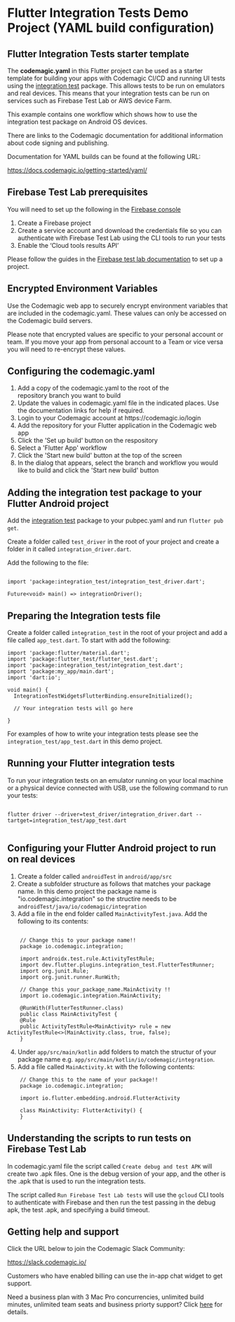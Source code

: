 # Flutter Integration Tests Demo Project (YAML build configuration)

## Flutter Integration Tests starter template 

The **codemagic.yaml** in this Flutter project can be used as a starter template for building your apps with Codemagic CI/CD and running UI tests using the [integration test](https://pub.dev/packages/integration_test) package. This allows tests to be run on emulators and real devices. This means that your integration tests can be run on services such as Firebase Test Lab or AWS device Farm. 

This example contains one workflow which shows how to use the integration test package on Android OS devices. 

There are links to the Codemagic documentation for additional information about code signing and publishing.

Documentation for YAML builds can be found at the following URL: 

https://docs.codemagic.io/getting-started/yaml/

## Firebase Test Lab prerequisites

You will need to set up the following in the [Firebase console](https://firebase.google.com/)

<ol>
<li>Create a Firebase project</li>
<li>Create a service account and download the credentials file so you can authenticate with Firebase Test Lab using the CLI tools to run your tests</li>
<li>Enable the ‘Cloud tools results API’</li>
</ol>

Please follow the guides in the [Firebase test lab documentation](https://firebase.google.com/docs/test-lab/?gclid=EAIaIQobChMIs5qVwqW25QIV8iCtBh3DrwyUEAAYASAAEgLFU_D_BwE) to set up a project.


## Encrypted Environment Variables

Use the Codemagic web app to securely encrypt environment variables that are included in the codemagic.yaml. These values can only be accessed on the Codemagic build servers.

Please note that encrypted values are specific to your personal account or team. If you move your app from personal account to a Team or vice versa you will need to re-encrypt these values.

## Configuring the codemagic.yaml

<ol>
<li>Add a copy of the codemagic.yaml to the root of the repository branch you want to build</li>
<li>Update the values in codemagic.yaml file in the indicated places. Use the documentation links for help if required.</li>
<li>Login to your Codemagic account at https://codemagic.io/login</li>
<li>Add the repository for your Flutter application in the Codemagic web app</li>
<li>Click the 'Set up build' button on the respository</li>
<li>Select a 'Flutter App' workflow</li>
<li>Click the 'Start new build' button at the top of the screen </li>
<li>In the dialog that appears, select the branch and workflow you would like to build and click the 'Start new build' button</li>
</ol>

## Adding the integration test package to your Flutter Android project

Add the [integration test](https://pub.dev/packages/integration_test) package to your pubpec.yaml and run `flutter pub get`.

Create a folder called `test_driver` in the root of your project and create a folder in it called `integration_driver.dart`. 

Add the following to the file:

```

import 'package:integration_test/integration_test_driver.dart';

Future<void> main() => integrationDriver();

```

## Preparing the Integration tests file

Create a folder called `integration_test` in the root of your project and add a file called `app_test.dart`. To start with add the following:

```
import 'package:flutter/material.dart';
import 'package:flutter_test/flutter_test.dart';
import 'package:integration_test/integration_test.dart';
import 'package:my_app/main.dart';
import 'dart:io';

void main() {
  IntegrationTestWidgetsFlutterBinding.ensureInitialized();

  // Your integration tests will go here

}
```

For examples of how to write your integration tests please see the `integration_test/app_test.dart` in this demo project. 

## Running your Flutter integration tests

To run your integration tests on an emulator running on your local machine or a physical device connected with USB, use the following command to run your tests:

```

flutter driver --driver=test_driver/integration_driver.dart --tartget=integration_test/app_test.dart


```

## Configuring your Flutter Android project to run on real devices

1. Create a folder called `androidTest` in `android/app/src` 
2. Create a subfolder structure as follows that matches your package name. In this demo project the package name is "io.codemagic.integration" so the structire needs to be `androidTest/java/io/codemagic/integration`
3. Add a file in the end folder called `MainActivityTest.java`. Add the following to its contents:

```

    // Change this to your package name!!
    package io.codemagic.integration;

    import androidx.test.rule.ActivityTestRule;
    import dev.flutter.plugins.integration_test.FlutterTestRunner;
    import org.junit.Rule;
    import org.junit.runner.RunWith;

    // Change this your_package_name.MainActivity !!
    import io.codemagic.integration.MainActivity;

    @RunWith(FlutterTestRunner.class)
    public class MainActivityTest {
    @Rule
    public ActivityTestRule<MainActivity> rule = new ActivityTestRule<>(MainActivity.class, true, false);
    }

```
4. Under `app/src/main/kotlin` add folders to match the structur of your package name e.g. `app/src/main/kotlin/io/codemagic/integration`. 
5. Add a file called `MainActivity.kt` with the following contents:

```
    // Change this to the name of your package!!
    package io.codemagic.integration;

    import io.flutter.embedding.android.FlutterActivity

    class MainActivity: FlutterActivity() {
    }

```

## Understanding the scripts to run tests on Firebase Test Lab

In codemagic.yaml file the script called `Create debug and test APK` will create two .apk files. One is the debug version of your app, and the other is the .apk that is used to run the integration tests.

The script called `Run Firebase Test Lab tests` will use the `gcloud` CLI tools to authenticate with Firebase and then run the test passing in the debug apk, the test .apk, and specifying a build timeout. 

## Getting help and support

Click the URL below to join the Codemagic Slack Community:

https://slack.codemagic.io/

Customers who have enabled billing can use the in-app chat widget to get support. 

Need a business plan with 3 Mac Pro concurrencies, unlimited build minutes, unlimited team seats and business priorty support? Click [here](https://codemagic.io/pricing/) for details.
